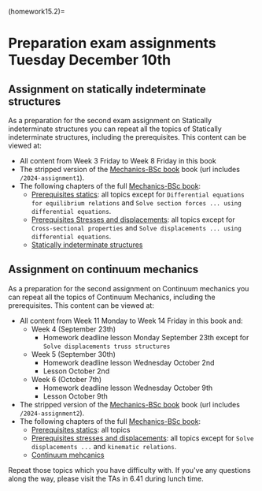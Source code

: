 (homework15.2)=
# Preparation exam assignments Tuesday December 10th

## Assignment on statically indeterminate structures
As a preparation for the second exam assignment on Statically indeterminate structures you can repeat all the topics of Statically indeterminate structures, including the prerequisites. This content can be viewed at:
- All content from Week 3 Friday to Week 8 Friday in this book
- The stripped version of the [Mechanics-BSc book](https://teachbooks.github.io/mechanics-BSc/2024-assignment1) book (url includes `/2024-assignment1`).
- The following chapters of the full [Mechanics-BSc book](https://teachbooks.github.io/mechanics-BSc):
    - [Prerequisites statics](https://teachbooks.github.io/mechanics-BSc/support_internal_forces/intro.html): all topics except for `Differential equations for equilibrium relations` and `Solve section forces ... using differential equations`.
    - [Prerequisites Stresses and displacements](https://teachbooks.github.io/mechanics-BSc/stresses_displacements/intro.html): all topics except for `Cross-sectional properties` and `Solve displacements ... using differential equations`.
    - [Statically indeterminate structures](https://teachbooks.github.io/mechanics-BSc/statically_inderminate/intro.html)

## Assignment on continuum mechanics
As a preparation for the second assignment on Continuum mechanics you can repeat all the topics of Continuum Mechanics, including the prerequisites. This content can be viewed at:
- All content from Week 11 Monday to Week 14 Friday in this book and:
  - Week 4 (September 23th)
    - Homework deadline lesson Monday September 23th except for `Solve displacements truss structures`
  - Week 5 (September 30th)
    - Homework deadline lesson Wednesday October 2nd
    - Lesson October 2nd
  - Week 6 (October 7th)
    - Homework deadline lesson Wednesday October 9th
    - Lesson October 9th
- The stripped version of the [Mechanics-BSc book](https://teachbooks.github.io/mechanics-BSc/2024-assignment2) book (url includes `/2024-assignment2`).
- The following chapters of the full [Mechanics-BSc book](https://teachbooks.github.io/mechanics-BSc):
    - [Prerequisites statics](https://teachbooks.github.io/mechanics-BSc/support_internal_forces/intro.html): all topics
    - [Prerequisites stresses and displacements](https://teachbooks.github.io/mechanics-BSc/stresses_displacements/intro.html): all topics except for `Solve displacements ...` and `kinematic relations`.
    - [Continuum mehcanics](https://teachbooks.io/mechanics-BSc/continuum/intro.html)

Repeat those topics which you have difficulty with. If you've any questions along the way, please visit the TAs in 6.41 during lunch time.